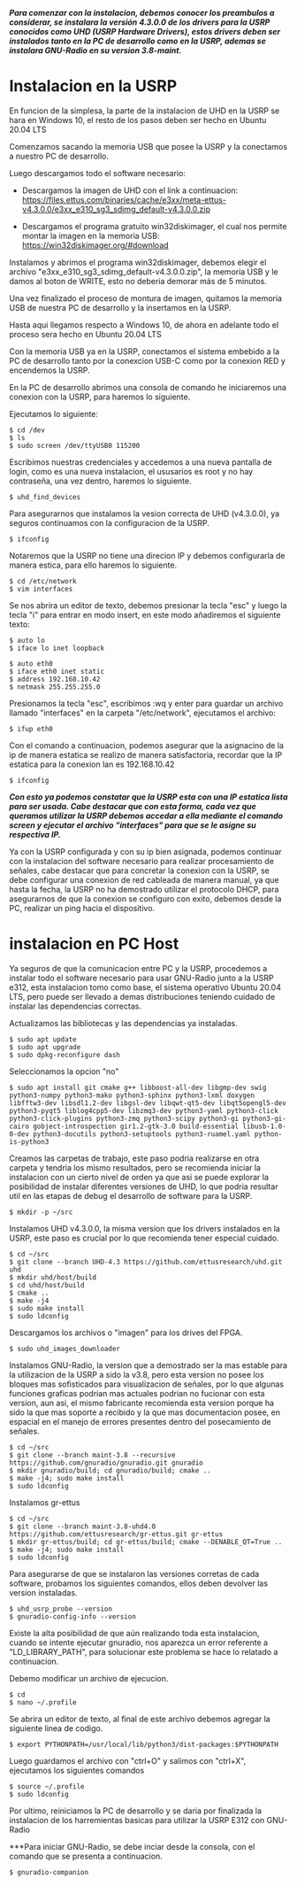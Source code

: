 ***Para comenzar con la instalacion, debemos conocer los preambulos a considerar, se instalara la versión 4.3.0.0 de los drivers para la USRP conocidos como UHD (USRP Hardware Drivers), estos drivers deben ser instalados tanto en la PC de desarrollo como en la USRP, ademas se instalara GNU-Radio en su version 3.8-maint.***

# Instalacion en la USRP

En funcion de la simplesa, la parte de la instalacion de UHD en la USRP se hara en Windows 10, el resto de los pasos deben ser hecho en Ubuntu 20.04 LTS

Comenzamos sacando la memoria USB que posee la USRP y la conectamos a nuestro PC de desarrollo.

Luego descargamos todo el software necesario:

+ Descargamos la imagen de UHD con el link a continuacion:
https://files.ettus.com/binaries/cache/e3xx/meta-ettus-v4.3.0.0/e3xx_e310_sg3_sdimg_default-v4.3.0.0.zip

+ Descargamos el programa gratuito win32diskimager, el cual nos permite montar la imagen en la memoria USB:
https://win32diskimager.org/#download

Instalamos y abrimos el programa win32diskimager, debemos elegir el archivo "e3xx_e310_sg3_sdimg_default-v4.3.0.0.zip", la memoria USB y le damos al boton de WRITE, esto no deberia demorar más de 5 minutos.

Una vez finalizado el proceso de montura de imagen, quitamos la memoria USB de nuestra PC de desarrollo y la insertamos en la USRP.

Hasta aqui llegamos respecto a Windows 10, de ahora en adelante todo el proceso sera hecho en Ubuntu 20.04 LTS

Con la memoria USB ya en la USRP, conectamos el sistema embebido a la PC de desarrollo tanto por la conexcion USB-C como por la conexion RED y encendemos la USRP.

En la PC de desarrollo abrimos una consola de comando he iniciaremos una conexion con la USRP, para haremos lo siguiente.

Ejecutamos lo siguiente:

```
$ cd /dev
$ ls
$ sudo screen /dev/ttyUSB0 115200
```

Escribimos nuestras credenciales y accedemos a una nueva pantalla de login, como es una nueva instalacion, el ususarios es root y no hay contraseña, una vez dentro, haremos lo siguiente.

```
$ uhd_find_devices
```

Para asegurarnos que instalamos la vesion correcta de UHD (v4.3.0.0), ya seguros continuamos con la configuracion de la USRP.

```
$ ifconfig
```

Notaremos que la USRP no tiene una direcion IP y debemos configurarla de manera estica, para ello haremos lo siguiente.

```
$ cd /etc/network
$ vim interfaces 
```

Se nos abrira un editor de texto, debemos presionar la tecla "esc" y luego la tecla "i" para entrar en modo insert, en este modo añadiremos el siguiente texto:

```
$ auto lo
$ iface lo inet loopback

$ auto eth0
$ iface eth0 inet static
$ address 192.168.10.42
$ netmask 255.255.255.0
```

Presionamos la tecla "esc", escribimos :wq y enter para guardar un archivo llamado "interfaces" en la carpeta "/etc/network", ejecutamos el archivo:

```
$ ifup eth0
```

Con el comando a continuacion, podemos asegurar que la asignacino de la ip de manera estatica se realizo de manera satisfactoria, recordar que la IP estatica para la conexion lan es 192.168.10.42

```
$ ifconfig
```

***Con esto ya podemos constatar que la USRP esta con una IP estatica lista para ser usada. Cabe destacar que con esta forma, cada vez que queramos utilizar la USRP debemos accedar a ella mediante el comando screen y ejecutar el archivo "interfaces" para que se le asigne su respectiva IP.***

Ya con la USRP configurada y con su ip bien asignada, podemos continuar con la instalacion del software necesario para realizar procesamiento de señales, cabe destacar que para concretar la conexion con la USRP, se debe configurar una conexion de red cableada de manera manual, ya que hasta la fecha, la USRP no ha demostrado utilizar el protocolo DHCP, para asegurarnos de que la conexion se configuro con exito, debemos desde la PC, realizar un ping hacia el dispositivo.

# instalacion en PC Host

Ya seguros de que la comunicacion entre PC y la USRP, procedemos a instalar todo el software necesario para usar GNU-Radio junto a la USRP e312,
esta instalacion tomo como base, el sistema operativo Ubuntu 20.04 LTS, pero puede ser llevado a demas distribuciones teniendo cuidado de instalar las
dependencias correctas.

Actualizamos las bibliotecas y las dependencias ya instaladas.

```
$ sudo apt update
$ sudo apt upgrade
$ sudo dpkg-reconfigure dash
```

Seleccionamos la opcion "no"

```
$ sudo apt install git cmake g++ libboost-all-dev libgmp-dev swig python3-numpy python3-mako python3-sphinx python3-lxml doxygen libfftw3-dev libsdl1.2-dev libgsl-dev libqwt-qt5-dev libqt5opengl5-dev python3-pyqt5 liblog4cpp5-dev libzmq3-dev python3-yaml python3-click python3-click-plugins python3-zmq python3-scipy python3-gi python3-gi-cairo gobject-introspection gir1.2-gtk-3.0 build-essential libusb-1.0-0-dev python3-docutils python3-setuptools python3-ruamel.yaml python-is-python3
```
  
Creamos las carpetas de trabajo, este paso podria realizarse en otra carpeta y tendria los mismo resultados, pero se recomienda iniciar la instalacion con un cierto nivel de orden ya que asi se puede explorar la posibilidad de instalar diferentes versiones de UHD, lo que podria resultar util en las etapas de debug el desarrollo de software para la USRP.
  
```
$ mkdir -p ~/src
```
  
Instalamos UHD v4.3.0.0, la misma version que los drivers instalados en la USRP, este paso es crucial por lo que recomienda tener especial cuidado.

```
$ cd ~/src    
$ git clone --branch UHD-4.3 https://github.com/ettusresearch/uhd.git uhd
$ mkdir uhd/host/build
$ cd uhd/host/build
$ cmake ..
$ make -j4
$ sudo make install
$ sudo ldconfig
```

Descargamos los archivos o "imagen" para los drives del FPGA.

```
$ sudo uhd_images_downloader
```

Instalamos GNU-Radio, la version que a demostrado ser la mas estable para la utilizacion de la USRP a sido la v3.8, pero esta version no posee los bloques mas sofisticados para visualizacion de señales, por lo que algunas funciones graficas podrian mas actuales podrian no fucionar con esta version, aun asi, el mismo fabricante recomienda esta version porque ha sido la que mas soporte a recibido y la que mas documentacion posee, en espacial en el manejo de errores presentes dentro del posecamiento de señales.
  
```
$ cd ~/src 
$ git clone --branch maint-3.8 --recursive https://github.com/gnuradio/gnuradio.git gnuradio
$ mkdir gnuradio/build; cd gnuradio/build; cmake ..
$ make -j4; sudo make install
$ sudo ldconfig
```

Instalamos gr-ettus

```
$ cd ~/src 
$ git clone --branch maint-3.8-uhd4.0 https://github.com/ettusresearch/gr-ettus.git gr-ettus
$ mkdir gr-ettus/build; cd gr-ettus/build; cmake --DENABLE_QT=True ..
$ make -j4; sudo make install
$ sudo ldconfig
```

Para asegurarse de que se instalaron las versiones corretas de cada software, probamos los siguientes comandos, ellos deben devolver las version instaladas.
  
```
$ uhd_usrp_probe --version
$ gnuradio-config-info --version
```

Existe la alta posibilidad de que aún realizando toda esta instalacion, cuando se intente ejecutar gnuradio, nos aparezca un error referente a 
"LD_LIBRARY_PATH", para solucionar este problema se hace lo relatado a continuacion.

Debemo modificar un archivo de ejecucion.

```
$ cd
$ nano ~/.profile
```

Se abrira un editor de texto, al final de este archivo debemos agregar la siguiente linea de codigo.

```
$ export PYTHONPATH=/usr/local/lib/python3/dist-packages:$PYTHONPATH
```

Luego guardamos el archivo con "ctrl+O" y salimos con "ctrl+X", ejecutamos los siguientes comandos

```
$ source ~/.profile
$ sudo ldconfig
```

Por ultimo, reiniciamos la PC de desarrollo y se daria por finalizada la instalacion de los harremientas basicas para utilizar la USRP E312 con GNU-Radio

***Para iniciar GNU-Radio, se debe inciar desde la consola, con el comando que se presenta a continuacion.

```
$ gnuradio-companion
```
